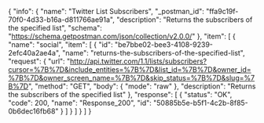 {
  "info": {
    "name": "Twitter List Subscribers",
    "_postman_id": "ffa9c19f-70f0-4d33-b16a-d811766ae91a",
    "description": "Returns the subscribers of the specified list",
    "schema": "https://schema.getpostman.com/json/collection/v2.0.0/"
  },
  "item": [
    {
      "name": "social",
      "item": [
        {
          "id": "be7bbe02-bee3-4108-9239-2efc40a2ae4a",
          "name": "returns-the-subscribers-of-the-specified-list",
          "request": {
            "url": "http://api.twitter.com/1.1/lists/subscribers?cursor=%7B%7D&include_entities=%7B%7D&list_id=%7B%7D&owner_id=%7B%7D&owner_screen_name=%7B%7D&skip_status=%7B%7D&slug=%7B%7D",
            "method": "GET",
            "body": {
              "mode": "raw"
            },
            "description": "Returns the subscribers of the specified list"
          },
          "response": [
            {
              "status": "OK",
              "code": 200,
              "name": "Response_200",
              "id": "50885b5e-b5f1-4c2b-8f85-0b6dec16fb68"
            }
          ]
        }
      ]
    }
  ]
}